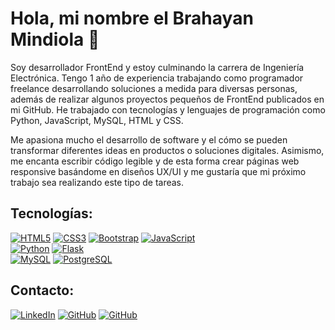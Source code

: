# Hola, mi nombre el Brahayan Mindiola 👋

Soy desarrollador FrontEnd y estoy culminando la carrera de Ingeniería Electrónica. Tengo 1 año de experiencia trabajando como programador freelance desarrollando soluciones a medida para diversas personas, además de realizar algunos proyectos pequeños de FrontEnd publicados en mi GitHub. He trabajado con tecnologías y lenguajes de programación como Python, JavaScript, MySQL, HTML y CSS.

Me apasiona mucho el desarrollo de software y el cómo se pueden transformar diferentes ideas en productos o soluciones digitales. Asimismo, me encanta escribir código legible y de esta forma crear páginas web responsive basándome en diseños UX/UI y me gustaría que mi próximo trabajo sea realizando este tipo de tareas. 

## Tecnologías:
[![HTML5](https://img.shields.io/badge/html5-F06529?style=for-the-badge&logo=html5&logoColor=white&labelColor=E34C26)]()
[![CSS3](https://img.shields.io/badge/CSS3-2965F1?style=for-the-badge&logo=css3&logoColor=white&labelColor=264DE4)]()
[![Bootstrap](https://img.shields.io/badge/Bootstrap-602C50?style=for-the-badge&logo=bootstrap&logoColor=white&labelColor=080135)]()
[![JavaScript](https://img.shields.io/badge/JavaScript-F0DB4F?style=for-the-badge&logo=javascript&logoColor=white&labelColor=323330)]()
</br>
[![Python](https://img.shields.io/badge/Python-FFE873?style=for-the-badge&logo=python&logoColor=white&labelColor=306998)]()
[![Flask](https://img.shields.io/badge/Flask-EEEEEE?style=for-the-badge&logo=flask&logoColor=white&labelColor=000000)]()
</br>
[![MySQL](https://img.shields.io/badge/MySQL-F29111?style=for-the-badge&logo=MySQL&logoColor=white&labelColor=00758F)]()
[![PostgreSQL](https://img.shields.io/badge/PostgreSQL-848484?style=for-the-badge&logo=PostgreSQL&logoColor=white&labelColor=0064a5)]()

## Contacto:
[![LinkedIn](https://img.shields.io/badge/LinkedIn-@brahayan_mindiola-0E76A8?style=for-the-badge&logo=linkedin&logoColor=white&labelColor=101010)](https://www.linkedin.com/in/brahayan-mindiola)
[![GitHub](https://img.shields.io/badge/GitHub-@bmindiola-0E76A8?style=for-the-badge&logo=github&logoColor=white&labelColor=101010)](https://github.com/bmindiola)
[![GitHub](https://img.shields.io/badge/Gmail-briandmj.2001@gmail.com-0E76A8?style=for-the-badge&logo=gmail&logoColor=white&labelColor=101010)](mailto:briandmj.2001@gmail.com)
